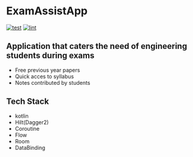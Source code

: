 # ExamAssistApp
[![test](https://github.com/blocoio/android-template/workflows/test/badge.svg?branch=master)](https://github.com/blocoio/android-template/actions?query=workflow%3Atest+branch%3Amaster)
[![lint](https://github.com/blocoio/android-template/workflows/lint/badge.svg?branch=master)](https://github.com/blocoio/android-template/actions?query=workflow%3Alint+branch%3Amaster)

## Application that caters the need of engineering students during exams
- Free previous year papers
- Quick acces to syllabus
- Notes contributed by students

## Tech Stack
- kotlin
- Hilt(Dagger2)
- Coroutine
- Flow
- Room
- DataBinding
    
